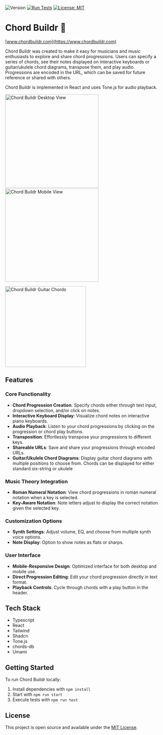 ![Version](https://img.shields.io/badge/version-4.4-blue)
[![Run Tests](https://github.com/jekrch/chord-buildr/actions/workflows/test_on_push.yml/badge.svg)](https://github.com/jekrch/chord-buildr/actions/workflows/test_on_push.yml)
[![License: MIT](https://img.shields.io/badge/License-MIT-yellow.svg)](https://opensource.org/licenses/MIT)

# Chord Buildr :musical_keyboard:

[www.chordbuildr.com](https://www.chordbuildr.com)

Chord Buildr was created to make it easy for musicians and music enthusiasts to explore and share chord progressions. Users can specify a series of chords, see their notes displayed on interactive keyboards or guitar/ukulele chord diagrams, transpose them, and play audio. Progressions are encoded in the URL, which can be saved for future reference or shared with others.

Chord Buildr is implemented in React and uses Tone.js for audio playback.


<p float="left">
  <img height="300" src="https://github.com/user-attachments/assets/dab4d48f-c686-4a53-b9a3-45180aef4ffd" alt="Chord Buildr Desktop View"/>
  &nbsp;&nbsp;&nbsp;
  <img height="300" src="https://github.com/user-attachments/assets/8dd0f3ac-b4bb-4e74-a3f7-688627b22608" alt="Chord Buildr Mobile View"/>
</p>
  <img height="260" src="https://github.com/user-attachments/assets/5089b2c4-d26a-4f8c-be41-23c0ae9dbff8" alt="Chord Buildr Guitar Chords"/>
  
## Features

### Core Functionality
- **Chord Progression Creation**: Specify chords either through text input, dropdown selection, and/or click on notes.
- **Interactive Keyboard Display**: Visualize chord notes on interactive piano keyboards.
- **Audio Playback**: Listen to your chord progressions by clicking on the progression or chord play buttons.
- **Transposition**: Effortlessly transpose your progressions to different keys.
- **Shareable URLs**: Save and share your progressions through encoded URLs.
- **Guitar/Ukulele Chord Diagrams**: Display guitar chord diagrams with multiple positions to choose from. Chords can be displayed for either standard six-string or ukulele
 
### Music Theory Integration
- **Roman Numeral Notation**: View chord progressions in roman numeral notation when a key is selected.
- **Key-Aware Notation**: Note letters adjust to display the correct notation given the selected key.

### Customization Options
- **Synth Settings**: Adjust volume, EQ, and choose from multiple synth voice options.
- **Note Display**: Option to show notes as flats or sharps.

### User Interface
- **Mobile-Responsive Design**: Optimized interface for both desktop and mobile use.
- **Direct Progression Editing**: Edit your chord progression directly in text format.
- **Playback Controls**: Cycle through chords with a play button in the header.

## Tech Stack

- Typescript
- React
- Tailwind
- Shadcn
- Tone.js
- chords-db  
- Umami

## Getting Started

To run Chord Buildr locally:

1. Install dependencies with `npm install`
2. Start with `npm run start`
3. Execute tests with `npm run test`

## License

This project is open source and available under the [MIT License](LICENSE).
